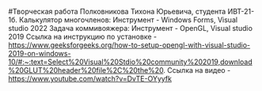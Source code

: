 #Творческая работа Полковникова Тихона Юрьевича, студента ИВТ-21-1б.
Калькулятор многочленов: Инструмент - Windows Forms, Visual studio 2022
Задача коммивояжера: Инструмент - OpenGL, Visual studio 2019
Ссылка на инструкцию по установке - https://www.geeksforgeeks.org/how-to-setup-opengl-with-visual-studio-2019-on-windows-10/#:~:text=Select%20Visual%20Stdio%20community%202019,download%20GLUT%20header%20file%2C%20the%20.
Ссылка на видео - https://www.youtube.com/watch?v=DvTE-OYyyfk
